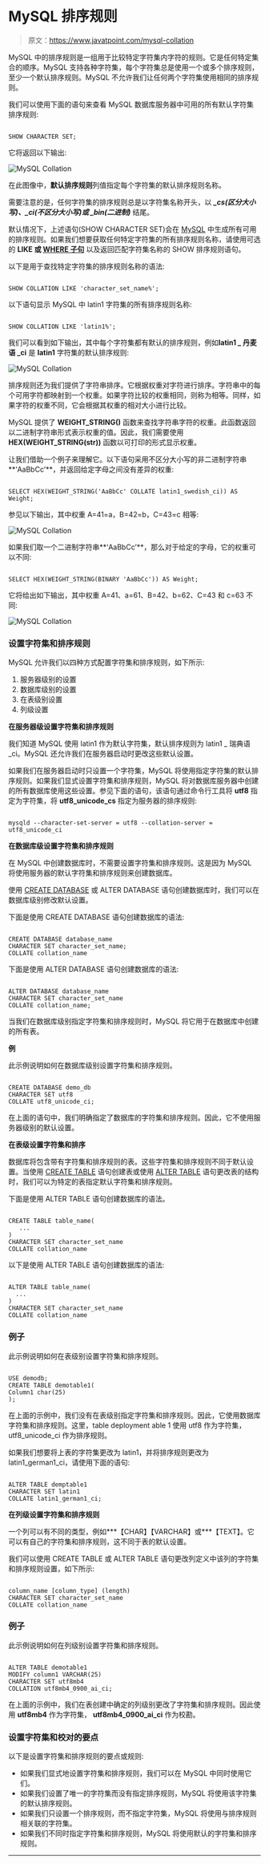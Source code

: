 # MySQL 排序规则

> 原文：<https://www.javatpoint.com/mysql-collation>

MySQL 中的排序规则是一组用于比较特定字符集内字符的规则。它是任何特定集合的顺序。MySQL 支持各种字符集，每个字符集总是使用一个或多个排序规则，至少一个默认排序规则。MySQL 不允许我们让任何两个字符集使用相同的排序规则。

我们可以使用下面的语句来查看 MySQL 数据库服务器中可用的所有默认字符集排序规则:

```

SHOW CHARACTER SET;

```

它将返回以下输出:

![MySQL Collation](img/7963869313d3af68b9bcca1bdc3618a3.png)

在此图像中，**默认排序规则**列值指定每个字符集的默认排序规则名称。

需要注意的是，任何字符集的排序规则总是以字符集名称开头，以 ***_cs(区分大小写)、_ci(不区分大小写)或 _bin(二进制)*** 结尾。

默认情况下，上述语句(SHOW CHARACTER SET)会在 [MySQL](https://www.javatpoint.com/mysql-tutorial) 中生成所有可用的排序规则。如果我们想要获取任何特定字符集的所有排序规则名称，请使用可选的 **LIKE 或 [WHERE 子句](https://www.javatpoint.com/mysql-where)** 以及返回匹配字符集名称的 SHOW 排序规则语句。

以下是用于查找特定字符集的排序规则名称的语法:

```

SHOW COLLATION LIKE 'character_set_name%';

```

以下语句显示 MySQL 中 latin1 字符集的所有排序规则名称:

```

SHOW COLLATION LIKE 'latin1%';

```

我们可以看到如下输出，其中每个字符集都有默认的排序规则，例如**latin1 _ 丹麦语 _ci** 是 **latin1** 字符集的默认排序规则:

![MySQL Collation](img/8f3f25ccd8ec47a77f3154740151a32d.png)

排序规则还为我们提供了字符串排序。它根据权重对字符进行排序。字符串中的每个可用字符都映射到一个权重。如果字符比较的权重相同，则称为相等。同样，如果字符的权重不同，它会根据其权重的相对大小进行比较。

MySQL 提供了 **WEIGHT_STRING()** 函数来查找字符串字符的权重。此函数返回以二进制字符串形式表示权重的值。因此，我们需要使用 **HEX(WEIGHT_STRING(str))** 函数以可打印的形式显示权重。

让我们借助一个例子来理解它。以下语句采用不区分大小写的非二进制字符串**‘AaBbCc’**，并返回给定字母之间没有差异的权重:

```

SELECT HEX(WEIGHT_STRING('AaBbCc' COLLATE latin1_swedish_ci)) AS Weight;

```

参见以下输出，其中权重 A=41=a，B=42=b，C=43=c 相等:

![MySQL Collation](img/65f64bc8ce886702ac35982162a6a59a.png)

如果我们取一个二进制字符串**‘AaBbCc’**，那么对于给定的字母，它的权重可以不同:

```

SELECT HEX(WEIGHT_STRING(BINARY 'AaBbCc')) AS Weight;

```

它将给出如下输出，其中权重 A=41、a=61、B=42、b=62、C=43 和 c=63 不同:

![MySQL Collation](img/d679b8bcb3a8755b9a29a1c4924677a6.png)

### 设置字符集和排序规则

MySQL 允许我们以四种方式配置字符集和排序规则，如下所示:

1.  服务器级别的设置
2.  数据库级别的设置
3.  在表级别设置
4.  列级设置

**在服务器级设置字符集和排序规则**

我们知道 MySQL 使用 latin1 作为默认字符集，默认排序规则为 latin1 _ 瑞典语 _ci。MySQL 还允许我们在服务器启动时更改这些默认设置。

如果我们在服务器启动时只设置一个字符集，MySQL 将使用指定字符集的默认排序规则。如果我们显式设置字符集和排序规则，MySQL 将对数据库服务器中创建的所有数据库使用这些设置。参见下面的语句，该语句通过命令行工具将 **utf8** 指定为字符集，将 **utf8_unicode_cs** 指定为服务器的排序规则:

```

mysqld --character-set-server = utf8 --collation-server = utf8_unicode_ci

```

**在数据库级设置字符集和排序规则**

在 MySQL 中创建数据库时，不需要设置字符集和排序规则。这是因为 MySQL 将使用服务器的默认字符集和排序规则来创建数据库。

使用 [CREATE DATABASE](https://www.javatpoint.com/mysql-create-database) 或 ALTER DATABASE 语句创建数据库时，我们可以在数据库级别修改默认设置。

下面是使用 CREATE DATABASE 语句创建数据库的语法:

```

CREATE DATABASE database_name
CHARACTER SET character_set_name;
COLLATE collation_name

```

下面是使用 ALTER DATABASE 语句创建数据库的语法:

```

ALTER DATABASE database_name
CHARACTER SET character_set_name
COLLATE collation_name;

```

当我们在数据库级别指定字符集和排序规则时，MySQL 将它用于在数据库中创建的所有表。

**例**

此示例说明如何在数据库级别设置字符集和排序规则。

```

CREATE DATABASE demo_db
CHARACTER SET utf8
COLLATE utf8_unicode_ci;

```

在上面的语句中，我们明确指定了数据库的字符集和排序规则。因此，它不使用服务器级别的默认设置。

**在表级设置字符集和排序**

数据库将包含带有字符集和排序规则的表。这些字符集和排序规则不同于默认设置。当使用 [CREATE TABLE](https://www.javatpoint.com/mysql-create-table) 语句创建表或使用 [ALTER TABLE](https://www.javatpoint.com/mysql-alter-table) 语句更改表的结构时，我们可以为特定的表指定默认字符集和排序规则。

下面是使用 ALTER TABLE 语句创建数据库的语法。

```

CREATE TABLE table_name(
   ...
)
CHARACTER SET character_set_name
COLLATE collation_name

```

以下是使用 ALTER TABLE 语句创建数据库的语法:

```

ALTER TABLE table_name(
  ...
)
CHARACTER SET character_set_name
COLLATE collation_name

```

### 例子

此示例说明如何在表级别设置字符集和排序规则。

```

USE demodb; 
CREATE TABLE demotable1(
Column1 char(25)
);

```

在上面的示例中，我们没有在表级别指定字符集和排序规则。因此，它使用数据库字符集和排序规则。这里，table deployment able 1 使用 utf8 作为字符集，utf8_unicode_ci 作为排序规则。

如果我们想要将上表的字符集更改为 latin1，并将排序规则更改为 latin1_german1_ci，请使用下面的语句:

```

ALTER TABLE demptable1
CHARACTER SET latin1
COLLATE latin1_german1_ci;

```

**在列级设置字符集和排序规则**

一个列可以有不同的类型，例如***【CHAR】【VARCHAR】或***【TEXT】。它可以有自己的字符集和排序规则，这不同于表的默认设置。

我们可以使用 CREATE TABLE 或 ALTER TABLE 语句更改列定义中该列的字符集和排序规则设置，如下所示:

```

column_name [column_type] (length)
CHARACTER SET character_set_name
COLLATE collation_name

```

### 例子

此示例说明如何在列级别设置字符集和排序规则。

```

ALTER TABLE demotable1
MODIFY column1 VARCHAR(25)
CHARACTER SET utf8mb4
COLLATION utf8mb4_0900_ai_ci;

```

在上面的示例中，我们在表创建中确定的列级别更改了字符集和排序规则。因此使用 **utf8mb4** 作为字符集， **utf8mb4_0900_ai_ci** 作为校勘。

### 设置字符集和校对的要点

以下是设置字符集和排序规则的要点或规则:

*   如果我们显式地设置字符集和排序规则，我们可以在 MySQL 中同时使用它们。
*   如果我们设置了唯一的字符集而没有指定排序规则，MySQL 将使用该字符集的默认排序规则。
*   如果我们只设置一个排序规则，而不指定字符集，MySQL 将使用与排序规则相关联的字符集。
*   如果我们不同时指定字符集和排序规则，MySQL 将使用默认的字符集和排序规则。

* * *
